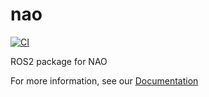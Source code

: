 # nao

[![CI](https://github.com/ijnek/nao/actions/workflows/main.yml/badge.svg)](https://github.com/ijnek/nao/actions/workflows/main.yml)

ROS2 package for NAO

For more information, see our [Documentation](https://ros2-nao.readthedocs.io/en/latest/index.html)
